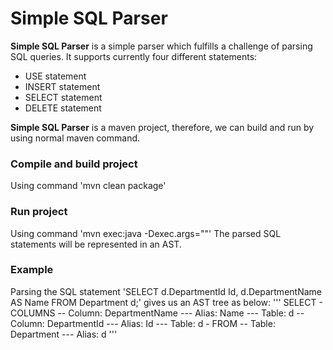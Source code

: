 # Simple SQL Parser
**Simple SQL Parser** is a simple parser which fulfills a challenge of parsing SQL queries.
It supports currently four different statements:
- USE statement
- INSERT statement
- SELECT statement
- DELETE statement

**Simple SQL Parser** is a maven project, therefore, we can build and run by using normal maven command.

### Compile and build project
Using command 'mvn clean package'

### Run project
Using command 'mvn exec:java -Dexec.args="<file-path>"'
The parsed SQL statements will be represented in an AST.
  
### Example
Parsing the SQL statement 'SELECT d.DepartmentId Id, d.DepartmentName AS Name FROM Department d;' gives us an AST tree as below:
'''
SELECT
  \- COLUMNS
   \-\- Column: DepartmentName
    \-\-\- Alias: Name
    \-\-\- Table: d
   \-\- Column: DepartmentId
    \-\-\- Alias: Id
    \-\-\- Table: d
  \- FROM
   \-\- Table: Department
    \-\-\- Alias: d
'''
  
